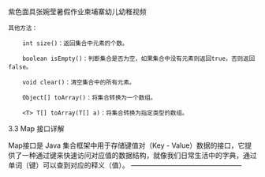 紫色面具张婉莹暑假作业柬埔寨幼儿幼稚视频

    其他方法：

        int size()：返回集合中元素的个数。

        boolean isEmpty()：判断集合是否为空，如果集合中没有元素则返回true，否则返回false。

        void clear()：清空集合中的所有元素。

        Object[] toArray()：将集合转换为一个数组。

        <T> T[] toArray(T[] a)：将集合转换为指定类型的数组。

3.3 Map 接口详解

Map接口是 Java 集合框架中用于存储键值对（Key - Value）数据的接口，它提供了一种通过键来快速访问对应值的数据结构，就像我们日常生活中的字典，通过单词（键）可以查到对应的释义（值）。
————————————————
